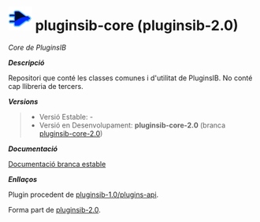 # ![Logo](https://github.com/GovernIB/maven/raw/binaris/pluginsib/projectinfo_Attachments/icon.jpg) pluginsib-core  (pluginsib-2.0)
*Core de PluginsIB*

***Descripció***

Repositori que conté les classes comunes i d'utilitat de PluginsIB. No conté cap llibreria de tercers.

***Versions***

> - Versió Estable: -
> - Versió en Desenvolupament: __pluginsib-core-2.0__ (branca [pluginsib-core-2.0](./tree/pluginsib-core-2.0))

***Documentació***

[Documentació branca estable](./pluginsib-core/tree/pluginsib-core-2.0#documentaci%C3%B3)

***Enllaços***


Plugin procedent de [pluginsib-1.0/plugins-api](https://github.com/GovernIB/pluginsib/tree/pluginsib-1.0/plugins-api).  

Forma part de [pluginsib-2.0](https://github.com/GovernIB/pluginsib/tree/pluginsib-2.0).
